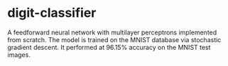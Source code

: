 # digit-classifier
A feedforward neural network with multilayer perceptrons implemented from scratch. The model is trained on the MNIST database via stochastic gradient descent. It performed at 96.15% accuracy on the MNIST test images.
